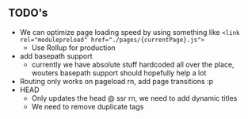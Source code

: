 ## TODO's
* We can optimize page loading speed by using something like `<link rel="modulepreload" href="./pages/{currentPage}.js">`
  * Use Rollup for production
* add basepath support
  * currently we have absolute stuff hardcoded all over the place, wouters basepath support should hopefully help a lot
* Routing only works on pageload rn, add page transitions :p
* HEAD
  * Only updates the head @ ssr rn, we need to add dynamic titles
  * We need to remove duplicate tags